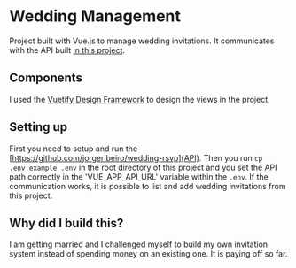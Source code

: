 # Wedding Management
Project built with Vue.js to manage wedding invitations. It communicates with the API built [in this project](https://github.com/jorgeribeiro/wedding-rsvp).

## Components
I used the [Vuetify Design Framework](https://vuetifyjs.com/en/) to design the views in the project.

## Setting up
First you need to setup and run the [https://github.com/jorgeribeiro/wedding-rsvp](API). Then you run `cp .env.example .env` in the root directory of this project and you set the API path correctly in the 'VUE_APP_API_URL' variable within the `.env`. If the communication works, it is possible to list and add wedding invitations from this project.

## Why did I build this?
I am getting married and I challenged myself to build my own invitation system instead of spending money on an existing one. It is paying off so far.
